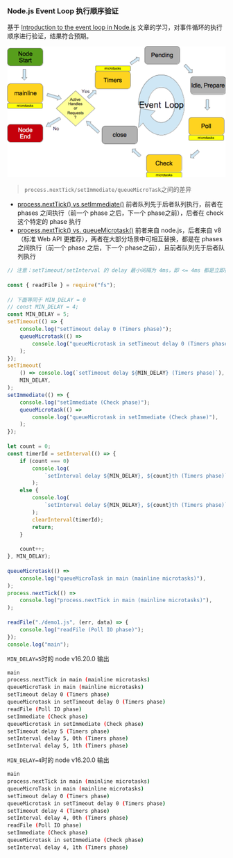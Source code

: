 ### Node.js Event Loop 执行顺序验证

基于 [Introduction to the event loop in Node.js](https://developer.ibm.com/tutorials/learn-nodejs-the-event-loop/) 文章的学习，对事件循环的执行顺序进行验证，结果符合预期。

![Node.js Event Loop](./imgs/nodejs-event-loop.png)

> `process.nextTick/setImmediate/queueMicroTask`之间的差异

-   [process.nextTick() vs setImmediate()](https://nodejs.org/en/docs/guides/event-loop-timers-and-nexttick#processnexttick-vs-setimmediate) 前者队列先于后者队列执行，前者在 phases 之间执行（前一个 phase 之后，下一个 phase之前），后者在 check 这个特定的 phase 执行
-   [process.nextTick() vs. queueMicrotask()](https://nodejs.org/dist/latest-v18.x/docs/api/process.html#processnexttickcallback-args) 前者来自 node.js，后者来自 v8（标准 Web API 更推荐），两者在大部分场景中可相互替换，都是在 phases 之间执行（前一个 phase 之后，下一个 phase之前），且前者队列先于后者队列执行

```js
// 注意：setTimeout/setInterval 的 delay 最小间隔为 4ms，即 <= 4ms 都是立即执行，等价于 0ms

const { readFile } = require("fs");

// 下面等同于 MIN_DELAY = 0
// const MIN_DELAY = 4;
const MIN_DELAY = 5;
setTimeout(() => {
    console.log("setTimeout delay 0 (Timers phase)");
    queueMicrotask(() =>
        console.log("queueMicrotask in setTimeout delay 0 (Timers phase)"),
    );
});
setTimeout(
    () => console.log(`setTimeout delay ${MIN_DELAY} (Timers phase)`),
    MIN_DELAY,
);
setImmediate(() => {
    console.log("setImmediate (Check phase)");
    queueMicrotask(() =>
        console.log("queueMicrotask in setImmediate (Check phase)"),
    );
});

let count = 0;
const timerId = setInterval(() => {
    if (count === 0)
        console.log(
            `setInterval delay ${MIN_DELAY}, ${count}th (Timers phase)`,
        );
    else {
        console.log(
            `setInterval delay ${MIN_DELAY}, ${count}th (Timers phase)`,
        );
        clearInterval(timerId);
        return;
    }

    count++;
}, MIN_DELAY);

queueMicrotask(() =>
    console.log("queueMicroTask in main (mainline microtasks)"),
);
process.nextTick(() =>
    console.log("process.nextTick in main (mainline microtasks)"),
);

readFile("./demo1.js", (err, data) => {
    console.log("readFile (Poll IO phase)");
});
console.log("main");
```

`MIN_DELAY=5`时的 node v16.20.0 输出

```bash
main
process.nextTick in main (mainline microtasks)
queueMicroTask in main (mainline microtasks)
setTimeout delay 0 (Timers phase)
queueMicrotask in setTimeout delay 0 (Timers phase)
readFile (Poll IO phase)
setImmediate (Check phase)
queueMicrotask in setImmediate (Check phase)
setTimeout delay 5 (Timers phase)
setInterval delay 5, 0th (Timers phase)
setInterval delay 5, 1th (Timers phase)
```

`MIN_DELAY=4`时的 node v16.20.0 输出

```bash
main
process.nextTick in main (mainline microtasks)
queueMicroTask in main (mainline microtasks)
setTimeout delay 0 (Timers phase)
queueMicrotask in setTimeout delay 0 (Timers phase)
setTimeout delay 4 (Timers phase)
setInterval delay 4, 0th (Timers phase)
readFile (Poll IO phase)
setImmediate (Check phase)
queueMicrotask in setImmediate (Check phase)
setInterval delay 4, 1th (Timers phase)
```
